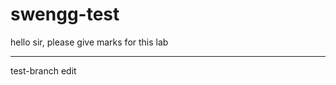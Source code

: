 # swengg-test
hello sir, please give marks for this lab
__________________________________________
test-branch edit
